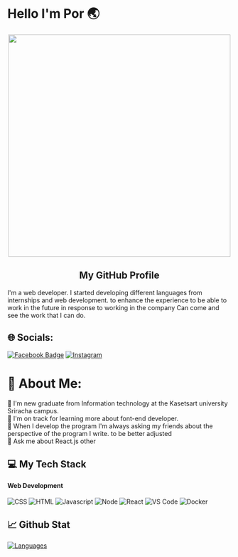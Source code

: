 # Hello I'm Por 🌏

<p align="center">
  <img width="500" src="https://media1.giphy.com/media/IoP0PvbbSWGAM/giphy.gif?cid=ecf05e479rl0b1y5vc7czw4pin5rxdgsjzafy2q7e03xy8s4&rid=giphy.gif&ct=g" />  
  <h2 align="center">My GitHub Profile </h2>
</p>

I'm a web developer. I started developing different languages from internships and web development. to enhance the experience to be able to work in the future in response to working in the company Can come and see the work that I can do.

## 🌐 Socials:
[![Facebook Badge](https://img.shields.io/badge/-SiwaKornnum-blue?style=flat&logo=Facebook&logoColor=white&link=https://www.facebook.com/siwa.kornnum.1/)](https://www.facebook.com/siwa.kornnum.1)
[![Instagram](https://img.shields.io/badge/Instagram-%23E4405F.svg?logo=Instagram&logoColor=white)](https://instagram.com/pporrxw) 

# 💫 About Me:
🔭 I'm new graduate from Information technology at the Kasetsart university Sriracha campus.<br>👯 I'm on track for learning more about font-end developer.<br>🤝 When I develop the program I'm always asking my friends about the perspective of the program I write. to be better adjusted<br>💬 Ask me about React.js other<br>

## 💻 My Tech Stack

#### Web Development
![CSS](https://img.shields.io/badge/CSS3-1572B6?style=for-the-badge&logo=css3&logoColor=white)
![HTML](https://img.shields.io/badge/HTML5-E34F26?style=for-the-badge&logo=html5&logoColor=white)
![Javascript](https://img.shields.io/badge/JavaScript-323330?style=for-the-badge&logo=javascript&logoColor=F7DF1E)
![Node](https://img.shields.io/badge/Node.js-339933?style=for-the-badge&logo=nodedotjs&logoColor=white)
![React](https://img.shields.io/badge/React-000000?style=for-the-badge&logo=React&logoColor=blue)
![VS Code](https://img.shields.io/badge/Visual_Studio_Code-0078D4?style=for-the-badge&logo=visual%20studio%20code&logoColor=white)
![Docker](https://img.shields.io/badge/Docker-2CA5E0?style=for-the-badge&logo=docker&logoColor=white)

## 📈 Github Stat

[![Languages](https://github-readme-stats.vercel.app/api/top-langs/?username=Siwakornnum&layout=compact&langs_count=10&hide_border=true&custom_title=Languages&bg_color=f5f5f5)](https://github.com/Siwakornnum)


